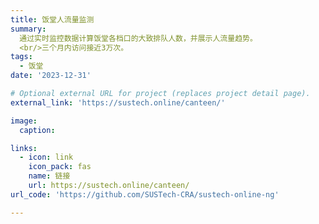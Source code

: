 ```yaml
---
title: 饭堂人流量监测
summary: 
  通过实时监控数据计算饭堂各档口的大致排队人数，并展示人流量趋势。
  <br/>三个月内访问接近3万次。
tags:
  - 饭堂
date: '2023-12-31'

# Optional external URL for project (replaces project detail page).
external_link: 'https://sustech.online/canteen/'

image:
  caption: 

links:
  - icon: link
    icon_pack: fas
    name: 链接
    url: https://sustech.online/canteen/
url_code: 'https://github.com/SUSTech-CRA/sustech-online-ng'

---
```

